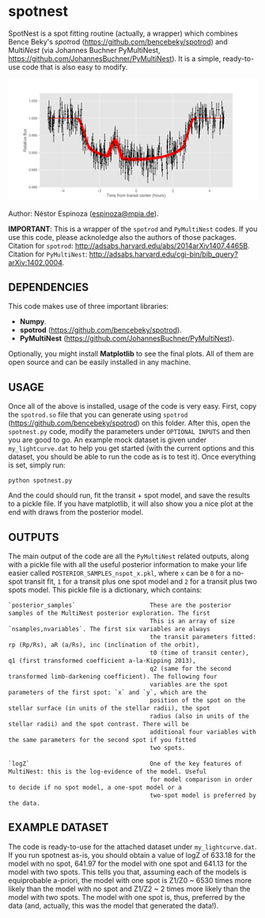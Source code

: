# spotnest

SpotNest is a spot fitting routine (actually, a wrapper) which combines Bence Beky's *spot*rod (https://github.com/bencebeky/spotrod) and Multi*Nest* (via Johannes Buchner PyMultiNest, https://github.com/JohannesBuchner/PyMultiNest). It is a simple, ready-to-use code that is also easy to modify.

![SpotNest fit to data](spotnest.png?raw=true "Example of spotnest fit to data") 

Author: Néstor Espinoza (espinoza@mpia.de). 

**IMPORTANT**: This is a wrapper of the `spotrod` and `PyMultiNest` codes. If you use this code, please acknoledge also the authors of those packages. Citation for `spotrod`: http://adsabs.harvard.edu/abs/2014arXiv1407.4465B. Citation for `PyMultiNest`: http://adsabs.harvard.edu/cgi-bin/bib_query?arXiv:1402.0004.

DEPENDENCIES
------------

This code makes use of three important libraries:

- **Numpy**.
- **spotrod** (https://github.com/bencebeky/spotrod).
- **PyMultiNest** (https://github.com/JohannesBuchner/PyMultiNest).

Optionally, you might install **Matplotlib** to see the final plots. 
All of them are open source and can be easily installed in any machine.

USAGE
-----

Once all of the above is installed, usage of the code is very easy. First, copy the `spotrod.so` file that you can generate using `spotrod` (https://github.com/bencebeky/spotrod) on this folder. After this, open the `spotnest.py` code, modify the parameters under `OPTIONAL INPUTS` and then you are good to go. An example mock dataset is given under `my_lightcurve.dat` to help you get started (with the current options and this dataset, you should be able to run the code as is to test it). Once everything is set, simply run:

    python spotnest.py

And the could should run, fit the transit + spot model, and save the results to a pickle file. If you have matplotlib, it will also show you a nice plot at the end with draws from the posterior model.

OUTPUTS
-------

The main output of the code are all the `PyMultiNest` related outputs, along with a pickle file with all the useful posterior information to make your life easier called `POSTERIOR_SAMPLES_nspot_x.pkl`, where `x` can be `0` for a no-spot transit fit, `1` for a transit plus one spot model and `2` for a transit plus two spots model. This pickle file is a dictionary, which contains:

    `posterior_samples`                     These are the posterior samples of the MultiNest posterior exploration. The first 
                                            This is an array of size `nsamples,nvariables`. The first six variables are always 
                                            the transit parameters fitted: rp (Rp/Rs), aR (a/Rs), inc (inclination of the orbit), 
                                            t0 (time of transit center), q1 (first transformed coefficient a-la-Kipping 2013), 
                                            q2 (same for the second transformed limb-darkening coefficient). The following four 
                                            variables are the spot parameters of the first spot: `x` and `y`, which are the 
                                            position of the spot on the stellar surface (in units of the stellar radii), the spot 
                                            radius (also in units of the stellar radii) and the spot contrast. There will be 
                                            additional four variables with the same parameters for the second spot if you fitted 
                                            two spots.

    `logZ`                                  One of the key features of MultiNest: this is the log-evidence of the model. Useful 
                                            for model comparison in order to decide if no spot model, a one-spot model or a 
                                            two-spot model is preferred by the data. 

EXAMPLE DATASET
---------------

The code is ready-to-use for the attached dataset under `my_lightcurve.dat`. If you run spotnest as-is, you should obtain a value of logZ of 633.18 for the model with no spot, 641.97 for the model with one spot and 641.13 for the model with two spots. This tells you that, assuming each of the models is equiprobable a-priori, the model with one spot is Z1/Z0 ~ 6530 times more likely than the model with no spot and Z1/Z2 ~ 2 times more likely than the model with two spots. The model with one spot is, thus, preferred by the data (and, actually, this was the model that generated the data!).
